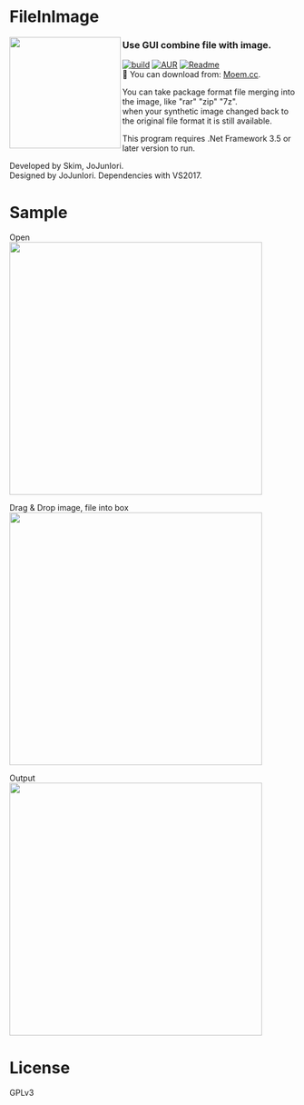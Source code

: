 # FileInImage

<img src="https://github.com/jojuniori/FileInImage/raw/master/icon.png" width="196px" align="left">

### Use GUI combine file with image.

[![build](https://img.shields.io/badge/build-passing-brightgreen.svg)][master]
[![AUR](https://img.shields.io/aur/license/yaourt.svg)][master]
[![Readme](https://img.shields.io/badge/readme-%E4%B8%AD%E6%96%87%E8%AF%B4%E6%98%8E-blue.svg)](https://github.com/jojuniori/FileInImage/blob/master/README_CN.md)  
:floppy_disk: You can download from: [Moem.cc](https://www.moem.cc/software/FileInImage). 

You can take package format file merging into the image, like "rar" "zip" "7z".   
when your synthetic image changed back to the original file format it is still available.

This program requires .Net Framework 3.5 or later version to run.

Developed by Skim, JoJunIori.  
Designed by JoJunIori.
Dependencies with VS2017.


# Sample

Open  
<img src="https://github.com/jojuniori/FileInImage/raw/master/sample_open_cn.png" width="445px">  

Drag & Drop image, file into box   
<img src="https://github.com/jojuniori/FileInImage/raw/master/sample_input_cn.png" width="445px">  

Output  
<img src="https://github.com/jojuniori/FileInImage/raw/master/sample_output_cn.png" width="445px">  

# License

GPLv3

[master]: https://github.com/jojuniori/FileInImage
